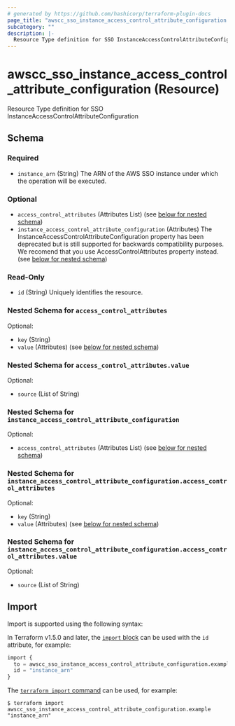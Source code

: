 ```yaml
---
# generated by https://github.com/hashicorp/terraform-plugin-docs
page_title: "awscc_sso_instance_access_control_attribute_configuration Resource - terraform-provider-awscc"
subcategory: ""
description: |-
  Resource Type definition for SSO InstanceAccessControlAttributeConfiguration
---
```


# awscc_sso_instance_access_control_attribute_configuration (Resource)

Resource Type definition for SSO InstanceAccessControlAttributeConfiguration



<!-- schema generated by tfplugindocs -->
## Schema

### Required

- `instance_arn` (String) The ARN of the AWS SSO instance under which the operation will be executed.

### Optional

- `access_control_attributes` (Attributes List) (see [below for nested schema](#nestedatt--access_control_attributes))
- `instance_access_control_attribute_configuration` (Attributes) The InstanceAccessControlAttributeConfiguration property has been deprecated but is still supported for backwards compatibility purposes. We recomend that you use  AccessControlAttributes property instead. (see [below for nested schema](#nestedatt--instance_access_control_attribute_configuration))

### Read-Only

- `id` (String) Uniquely identifies the resource.

<a id="nestedatt--access_control_attributes"></a>
### Nested Schema for `access_control_attributes`

Optional:

- `key` (String)
- `value` (Attributes) (see [below for nested schema](#nestedatt--access_control_attributes--value))

<a id="nestedatt--access_control_attributes--value"></a>
### Nested Schema for `access_control_attributes.value`

Optional:

- `source` (List of String)



<a id="nestedatt--instance_access_control_attribute_configuration"></a>
### Nested Schema for `instance_access_control_attribute_configuration`

Optional:

- `access_control_attributes` (Attributes List) (see [below for nested schema](#nestedatt--instance_access_control_attribute_configuration--access_control_attributes))

<a id="nestedatt--instance_access_control_attribute_configuration--access_control_attributes"></a>
### Nested Schema for `instance_access_control_attribute_configuration.access_control_attributes`

Optional:

- `key` (String)
- `value` (Attributes) (see [below for nested schema](#nestedatt--instance_access_control_attribute_configuration--access_control_attributes--value))

<a id="nestedatt--instance_access_control_attribute_configuration--access_control_attributes--value"></a>
### Nested Schema for `instance_access_control_attribute_configuration.access_control_attributes.value`

Optional:

- `source` (List of String)

## Import

Import is supported using the following syntax:

In Terraform v1.5.0 and later, the [`import` block](https://developer.hashicorp.com/terraform/language/import) can be used with the `id` attribute, for example:

```terraform
import {
  to = awscc_sso_instance_access_control_attribute_configuration.example
  id = "instance_arn"
}
```

The [`terraform import` command](https://developer.hashicorp.com/terraform/cli/commands/import) can be used, for example:

```shell
$ terraform import awscc_sso_instance_access_control_attribute_configuration.example "instance_arn"
```
